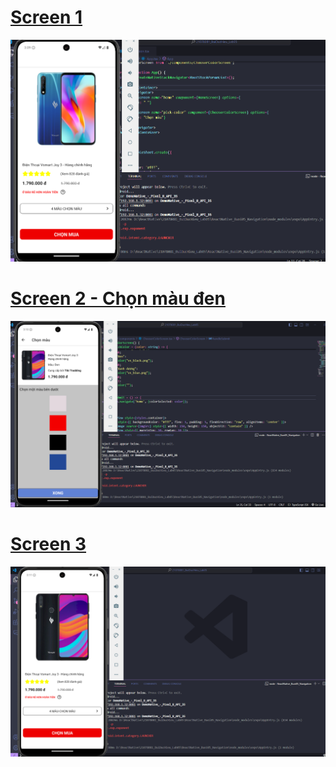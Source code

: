 # [Screen 1](ReactNative_Buoi05_Navigation/components/HomeScreen.tsx)
![Uploading image.png…](ReactNative_Buoi05_Navigation/screen1.png)
# [Screen 2 - Chọn màu đen](ReactNative_Buoi05_Navigation/components/ChooserColorScreen.tsx)
![Uploading image.png…](ReactNative_Buoi05_Navigation/screen2.png)
# [Screen 3](ReactNative_Buoi05_Navigation/components/HomeScreen.tsx)
![Uploading image.png…](ReactNative_Buoi05_Navigation/screen3.png)

